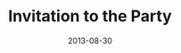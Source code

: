 ---
layout: media
category: media
title: "Invitation to the Party"
date: 2013-08-30
description: "Brian Tome talks about extending the invitation."
video: "https://s3.amazonaws.com/crossroadsvideomessages/rsvp03.mp4"
video-poster: "http://s3.amazonaws.com/crossroads-media/images/legacy/content/082813_LW_Florence_Still.jpg"
---